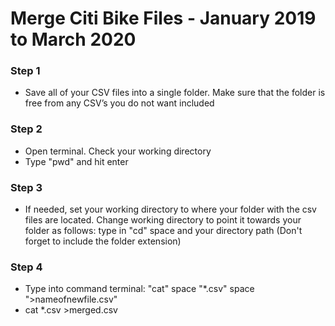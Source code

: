 # Merge Citi Bike Files - January 2019 to March 2020

### Step 1
* Save all of your CSV files into a single folder. Make sure that the folder is free from any CSV’s you do not want included

### Step 2
* Open terminal. Check your working directory
* Type "pwd" and hit enter

### Step 3
* If needed, set your working directory to where your folder with the csv files are located. Change working directory to point it towards your folder as follows: type in "cd" space and your directory path (Don't forget to include the folder extension)

### Step 4
* Type into command terminal: "cat" space "*.csv" space ">nameofnewfile.csv" 
* cat *.csv >merged.csv
